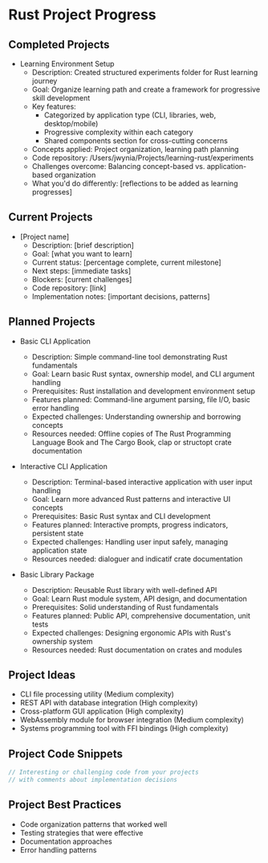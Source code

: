 # Rust Project Progress

## Completed Projects
- Learning Environment Setup
  - Description: Created structured experiments folder for Rust learning journey
  - Goal: Organize learning path and create a framework for progressive skill development
  - Key features: 
    - Categorized by application type (CLI, libraries, web, desktop/mobile)
    - Progressive complexity within each category
    - Shared components section for cross-cutting concerns
  - Concepts applied: Project organization, learning path planning
  - Code repository: /Users/jwynia/Projects/learning-rust/experiments
  - Challenges overcome: Balancing concept-based vs. application-based organization
  - What you'd do differently: [reflections to be added as learning progresses]

## Current Projects
- [Project name]
  - Description: [brief description]
  - Goal: [what you want to learn]
  - Current status: [percentage complete, current milestone]
  - Next steps: [immediate tasks]
  - Blockers: [current challenges]
  - Code repository: [link]
  - Implementation notes: [important decisions, patterns]

## Planned Projects
- Basic CLI Application
  - Description: Simple command-line tool demonstrating Rust fundamentals
  - Goal: Learn basic Rust syntax, ownership model, and CLI argument handling
  - Prerequisites: Rust installation and development environment setup
  - Features planned: Command-line argument parsing, file I/O, basic error handling
  - Expected challenges: Understanding ownership and borrowing concepts
  - Resources needed: Offline copies of The Rust Programming Language Book and The Cargo Book, clap or structopt crate documentation

- Interactive CLI Application
  - Description: Terminal-based interactive application with user input handling
  - Goal: Learn more advanced Rust patterns and interactive UI concepts
  - Prerequisites: Basic Rust syntax and CLI development
  - Features planned: Interactive prompts, progress indicators, persistent state
  - Expected challenges: Handling user input safely, managing application state
  - Resources needed: dialoguer and indicatif crate documentation

- Basic Library Package
  - Description: Reusable Rust library with well-defined API
  - Goal: Learn Rust module system, API design, and documentation
  - Prerequisites: Solid understanding of Rust fundamentals
  - Features planned: Public API, comprehensive documentation, unit tests
  - Expected challenges: Designing ergonomic APIs with Rust's ownership system
  - Resources needed: Rust documentation on crates and modules

## Project Ideas
- CLI file processing utility (Medium complexity)
- REST API with database integration (High complexity)
- Cross-platform GUI application (High complexity)
- WebAssembly module for browser integration (Medium complexity)
- Systems programming tool with FFI bindings (High complexity)

## Project Code Snippets
```rust
// Interesting or challenging code from your projects
// with comments about implementation decisions
```

## Project Best Practices
- Code organization patterns that worked well
- Testing strategies that were effective
- Documentation approaches
- Error handling patterns
